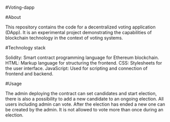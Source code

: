 #Voting-dapp

#About

This repository contains the code for a decentralized voting application (DApp). It is an experimental project demonstrating the capabilities of blockchain technology in the context of voting systems.


#Technology stack

Solidity: Smart contract programming language for Ethereum blockchain.
HTML: Markup language for structuring the frontend.
CSS: Stylesheets for the user interface.
JavaScript: Used for scripting and connection of frontend and backend.


#Usage

The admin deploying the contract can set candidates and start election, there is also a possibility to add a new candidate to an ongoing election. All users including admin can vote. After the election has ended a new one can be created by the admin. It is not allowed to vote more than once during an election.
